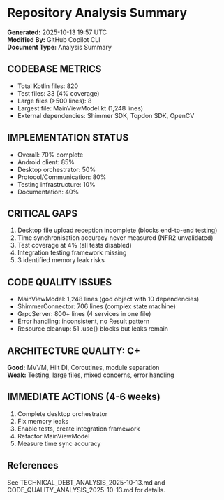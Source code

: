 # Repository Analysis Summary

**Generated:** 2025-10-13 19:57 UTC  
**Modified By:** GitHub Copilot CLI  
**Document Type:** Analysis Summary

## CODEBASE METRICS

- Total Kotlin files: 820
- Test files: 33 (4% coverage)
- Large files (>500 lines): 8
- Largest file: MainViewModel.kt (1,248 lines)
- External dependencies: Shimmer SDK, Topdon SDK, OpenCV

## IMPLEMENTATION STATUS

- Overall: 70% complete
- Android client: 85%
- Desktop orchestrator: 50%
- Protocol/Communication: 80%
- Testing infrastructure: 10%
- Documentation: 40%

## CRITICAL GAPS

1. Desktop file upload reception incomplete (blocks end-to-end testing)
2. Time synchronisation accuracy never measured (NFR2 unvalidated)
3. Test coverage at 4% (all tests disabled)
4. Integration testing framework missing
5. 3 identified memory leak risks

## CODE QUALITY ISSUES

- MainViewModel: 1,248 lines (god object with 10 dependencies)
- ShimmerConnector: 706 lines (complex state machine)
- GrpcServer: 800+ lines (4 services in one file)
- Error handling: inconsistent, no Result pattern
- Resource cleanup: 51 .use{} blocks but leaks remain

## ARCHITECTURE QUALITY: C+

**Good:** MVVM, Hilt DI, Coroutines, module separation  
**Weak:** Testing, large files, mixed concerns, error handling

## IMMEDIATE ACTIONS (4-6 weeks)

1. Complete desktop orchestrator
2. Fix memory leaks
3. Enable tests, create integration framework
4. Refactor MainViewModel
5. Measure time sync accuracy

## References

See TECHNICAL_DEBT_ANALYSIS_2025-10-13.md and CODE_QUALITY_ANALYSIS_2025-10-13.md for details.
